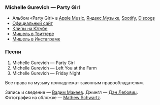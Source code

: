### Michelle Gurevich — Party Girl

- Альбом «Party Girl» в
  [Apple Music](https://music.apple.com/album/1156711164),
  [Яндекс.Музыке](https://music.yandex.ru/album/2188624),
  [Spotify](https://open.spotify.com/album/2ZjBaE0vkcgU7giVInr0S2),
  [Discogs](https://www.discogs.com/master/335209)
- [Официальный сайт](http://michellegurevich.com/)
- [Клипы на Ютубе](https://www.youtube.com/user/Chinavoomen)
- [Мишель в Твиттере](https://twitter.com/new_decadence)
- [Мишель в Инстаграме](https://www.instagram.com/michelle_gurevich/)

### Песни

1. Michelle Gurevich — Party Girl
2. Michelle Gurevich — Left You at the Farm
3. Michelle Gurevich — Friday Night

Все права на музыку принадлежат законным правообладателям.

Запись и сведение — [Вадим Макеев](https://twitter.com/pepelsbey).
Джингл — [Дэн Лебовиц](https://www.youtube.com/channel/UC38A5qHrlc_Zgua7vL4b96w).
Фотография на обложке — [Mathew Schwartz](https://unsplash.com/photos/-MY7-K4X5C0).
